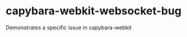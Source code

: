 capybara-webkit-websocket-bug
=============================

Demonstrates a specific issue in capybara-webkit